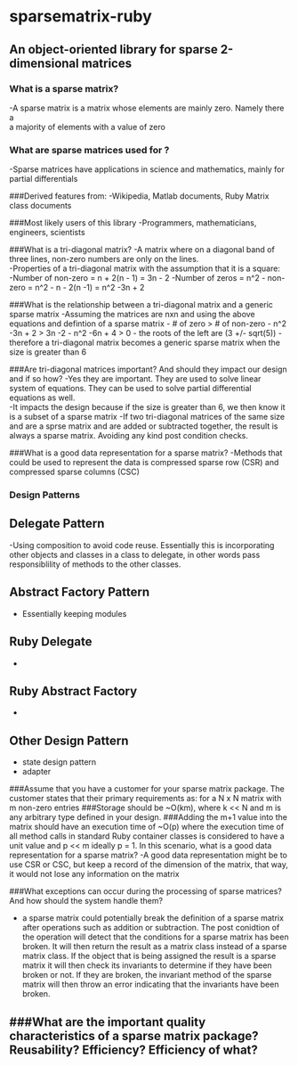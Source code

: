 # sparsematrix-ruby
## An object-oriented library for sparse 2-dimensional matrices

### What is a sparse matrix?
-A sparse matrix is a matrix whose elements are mainly zero. Namely there a <br>
a majority of elements with a value of zero <br>

### What are sparse matrices used for ?
-Sparse matrices have applications in science and mathematics, mainly for <br>
partial differentials

###Derived features from:
-Wikipedia, Matlab documents, Ruby Matrix class documents <br>

###Most likely users of this library
-Programmers, mathematicians, engineers, scientists <br>

###What is a tri-diagonal matrix?
-A matrix where on a diagonal band of three lines, non-zero numbers are only on the lines. <br>
-Properties of a tri-diagonal matrix with the assumption that it is a square: <br>
	-Number of non-zero = n + 2(n - 1) = 3n - 2
	-Number of zeros = n^2 - non-zero = n^2 - n - 2(n -1) = n^2 -3n + 2

###What is the relationship between a tri-diagonal matrix and a generic sparse matrix
-Assuming the matrices are nxn and using the above equations and defintion of a sparse matrix
	- # of zero > # of non-zero
	- n^2 -3n + 2 > 3n -2
	- n^2 -6n + 4 > 0
	- the roots of the left are (3 +/- sqrt(5))
	- therefore a tri-diagonal matrix becomes a generic sparse matrix when the size is greater than 6

###Are tri-diagonal matrices important? And should they impact our design and if so how?
-Yes they are important. They are used to solve linear system of equations. They can be used to solve partial differential equations as well. <br>
-It impacts the design because if the size is greater than 6, we then know it is a subset of a sparse matrix
-If two tri-diagonal matrices of the same size and are a sprse matrix and are added or subtracted together,
the result is always a sparse matrix. Avoiding any kind post condition checks.

###What is a good data representation for a sparse matrix?
-Methods that could be used to represent the data is compressed sparse row (CSR) and compressed sparse columns (CSC) <br>


### Design Patterns

## Delegate Pattern
-Using composition to avoid code reuse. Essentially this is incorporating other objects and classes in a class to delegate, in other words pass responsiblility of methods to the other classes.

## Abstract Factory Pattern
- Essentially keeping modules

## Ruby Delegate
-

## Ruby Abstract Factory
-

## Other Design Pattern
- state design pattern
- adapter

###Assume that you have a customer for your sparse matrix package. The customer states that their primary requirements as: for a N x N matrix with m non-zero entries
	###Storage should be ~O(km), where k << N and m is any arbitrary type defined 	in your design.
	###Adding the m+1 value into the matrix should have an execution time of ~O(p) 	where the execution time of all method calls in standard Ruby container classes 	is considered to have a unit value and p << m ideally p = 1. In this scenario, 	what is a good data representation for a sparse matrix?
-A good data representation might be to use CSR or CSC, but keep a record of the dimension of the matrix, that way, it would not lose any information on the matrix

###What exceptions can occur during the processing of sparse matrices? And how should the system handle them?
- a sparse matrix could potentially break the definition of a sparse matrix after operations such as addition or subtraction. The post conidtion of the operation will detect that the conditions for a sparse matrix has been broken. It will then return the result as a matrix class instead of a sparse matrix class. If the object that is being assigned the result is a sparse matrix it will then check its invariants to determine if they have been broken or not. If they are broken, the invariant method of the sparse matrix will then throw an error indicating that the invariants have been broken.

###What are the important quality characteristics of a sparse matrix package? Reusability? Efficiency? Efficiency of what?
-
